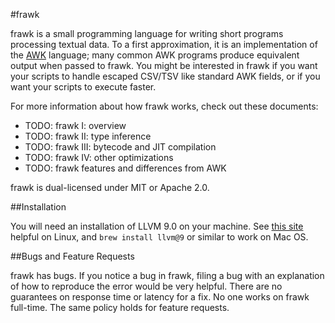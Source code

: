 #frawk

frawk is a small programming language for writing short programs processing
textual data. To a first approximation, it is an implementation of the
[AWK](https://en.wikipedia.org/wiki/AWK) language; many common AWK programs
produce equivalent output when passed to frawk. You might be interested in frawk
if you want your scripts to handle escaped CSV/TSV like standard AWK fields, or
if you want your scripts to execute faster.

For more information about how frawk works, check out these documents:
* TODO: frawk I: overview
* TODO: frawk II: type inference
* TODO: frawk III: bytecode and JIT compilation
* TODO: frawk IV: other optimizations
* TODO: frawk features and differences from AWK

frawk is dual-licensed under MIT or Apache 2.0.

##Installation

You will need an installation of LLVM 9.0 on your machine. See [this
site](https://apt.llvm.org/) helpful on Linux, and `brew install llvm@9` or
similar to work on Mac OS.

##Bugs and Feature Requests

frawk has bugs. If you notice a bug in frawk, filing a bug with an explanation
of how to reproduce the error would be very helpful. There are no guarantees on
response time or latency for a fix. No one works on frawk full-time. The same
policy holds for feature requests.
